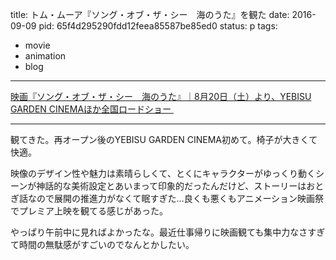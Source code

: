 title: トム・ムーア『ソング・オブ・ザ・シー　海のうた』を観た
date: 2016-09-09
pid: 65f4d295290fdd12feea85587be85ed0
status: p
tags:
- movie
- animation
- blog
---

[映画『ソング・オブ・ザ・シー　海のうた』｜8月20日（土）より、YEBISU GARDEN CINEMAほか全国ロードショー ][1]

---- 

観てきた。再オープン後のYEBISU GARDEN CINEMA初めて。椅子が大きくて快適。

映像のデザイン性や魅力は素晴らしくて、とくにキャラクターがゆっくり動くシーンが神話的な美術設定とあいまって印象的だったんだけど、ストーリーはおとぎ話なので展開の推進力がなくて眠すぎた…良くも悪くもアニメーション映画祭でプレミア上映を観てる感じがあった。

やっぱり午前中に見ればよかったな。最近仕事帰りに映画観ても集中力なさすぎて時間の無駄感がすごいのでなんとかしたい。


[1]:	http://songofthesea.jp/